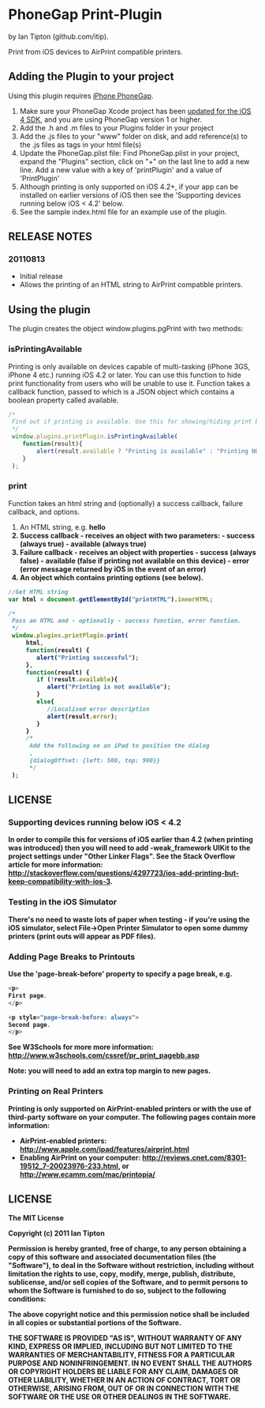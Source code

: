 # PhoneGap Print-Plugin #
by Ian Tipton (github.com/itip).

Print from iOS devices to AirPrint compatible printers. 


## Adding the Plugin to your project ##

Using this plugin requires [iPhone PhoneGap](http://github.com/phonegap/phonegap-iphone).

1. Make sure your PhoneGap Xcode project has been [updated for the iOS 4 SDK](http://wiki.phonegap.com/Upgrade-your-PhoneGap-Xcode-Template-for-iOS-4), and you are using PhoneGap version 1 or higher.
2. Add the .h and .m files to your Plugins folder in your project
3. Add the .js files to your "www" folder on disk, and add reference(s) to the .js files as <link> tags in your html file(s)
4. Update the PhoneGap.plist file: Find PhoneGap.plist in your project, expand the "Plugins" section, click on "+" on the last line to add a new line. Add a new value with a key of 'printPlugin' and a value of 'PrintPlugin'
5. Although printing is only supported on iOS 4.2+, if your app can be installed on earlier versions of iOS then see the 'Supporting devices running below iOS < 4.2' below.
6. See the sample index.html file for an example use of the plugin.

## RELEASE NOTES ##

### 20110813 ###
* Initial release
* Allows the printing of an HTML string to AirPrint compatible printers.


## Using the plugin ##

The plugin creates the object window.plugins.pgPrint with two methods:

### isPrintingAvailable ###

Printing is only available on devices capable of multi-tasking (iPhone 3GS, iPhone 4 etc.) running iOS 4.2 or later. You can use this function to hide print functionality from users who will be unable to use it. Function takes a callback function, passed to which is a JSON object which contains a boolean property called available.

```javascript
/*
 Find out if printing is available. Use this for showing/hiding print buttons. 
 */
 window.plugins.printPlugin.isPrintingAvailable(
    function(result){
        alert(result.available ? "Printing is available" : "Printing NOT available");
    }
 );
```

### print ###
Function takes an html string and (optionally) a success callback, failure callback, and options.

1. An HTML string, e.g. <strong>hello<strong>
2. Success callback - receives an object with two parameters:
       - success (always true)
       - available (always true)
3. Failure callback - receives an object with properties
       - success (always false)
       - available (false if printing not available on this device)
       - error (error message returned by iOS in the event of an error)
4. An object which contains printing options (see below).

```javascript
//Get HTML string
var html = document.getElementById("printHTML").innerHTML;

/*
 Pass an HTML and - optionally - success function, error function.
 */
 window.plugins.printPlugin.print(
     html,
     function(result) {
        alert("Printing successful");
     }, 
     function(result) {
        if (!result.available){
           alert("Printing is not available");
        }
        else{
           //Localised error description
           alert(result.error);
        }
     }
     /*
      Add the following on an iPad to position the dialog
      ,
      {dialogOffset: {left: 500, top: 900}}
      */
 );
```

## LICENSE ##

### Supporting devices running below iOS < 4.2 ###
In order to compile this for versions of iOS earlier than 4.2 (when printing was introduced) then you will need to add -weak_framework UIKit to the project settings under "Other Linker Flags". See the Stack Overflow article for more information: http://stackoverflow.com/questions/4297723/ios-add-printing-but-keep-compatibility-with-ios-3.

### Testing in the iOS Simulator ###
There's no need to waste lots of paper when testing - if you're using the iOS simulator, select File->Open Printer Simulator to open some dummy printers (print outs will appear as PDF files).

### Adding Page Breaks to Printouts ###
Use the 'page-break-before' property to specify a page break, e.g.

```javascript
<p>
First page.
</p>

<p style="page-break-before: always">
Second page.
</p>
```

See W3Schools for more more information: http://www.w3schools.com/cssref/pr_print_pagebb.asp

Note: you will need to add an extra top margin to new pages.


### Printing on Real Printers ###
Printing is only supported on AirPrint-enabled printers or with the use of third-party software on your computer. The following pages contain more information:
 - AirPrint-enabled printers: http://www.apple.com/ipad/features/airprint.html
 - Enabling AirPrint on your computer: http://reviews.cnet.com/8301-19512_7-20023976-233.html, or http://www.ecamm.com/mac/printopia/


## LICENSE ##

The MIT License

Copyright (c) 2011 Ian Tipton

Permission is hereby granted, free of charge, to any person obtaining a copy of this software and associated documentation files (the "Software"), to deal in the Software without restriction, including without limitation the rights to use, copy, modify, merge, publish, distribute, sublicense, and/or sell copies of the Software, and to permit persons to whom the Software is furnished to do so, subject to the following conditions:

The above copyright notice and this permission notice shall be included in all copies or substantial portions of the Software.

THE SOFTWARE IS PROVIDED "AS IS", WITHOUT WARRANTY OF ANY KIND, EXPRESS OR IMPLIED, INCLUDING BUT NOT LIMITED TO THE WARRANTIES OF MERCHANTABILITY, FITNESS FOR A PARTICULAR PURPOSE AND NONINFRINGEMENT. IN NO EVENT SHALL THE AUTHORS OR COPYRIGHT HOLDERS BE LIABLE FOR ANY CLAIM, DAMAGES OR OTHER LIABILITY, WHETHER IN AN ACTION OF CONTRACT, TORT OR OTHERWISE, ARISING FROM, OUT OF OR IN CONNECTION WITH THE SOFTWARE OR THE USE OR OTHER DEALINGS IN THE SOFTWARE.


